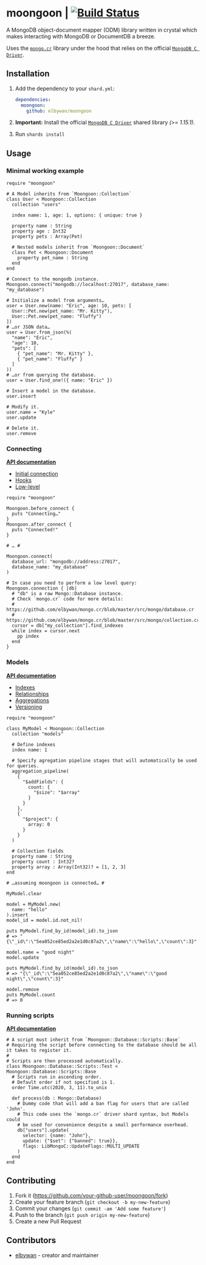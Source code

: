 # moongoon | [![Build Status](https://travis-ci.org/elbywan/moongoon.svg?branch=master)](https://travis-ci.org/elbywan/moongoon)

A MongoDB object-document mapper (ODM) library written in crystal which makes interacting with MongoDB or DocumentDB a breeze.

Uses the [`mongo.cr`](https://github.com/elbywan/mongo.cr) library under the hood that relies on the official [`MongoDB C Driver`](http://mongoc.org).

## Installation

1. Add the dependency to your `shard.yml`:

   ```yaml
   dependencies:
     moongoon:
       github: elbywan/moongoon
   ```

2. **Important:** Install the official [`MongoDB C Driver`](http://mongoc.org/libmongoc/current/installing.html) shared library *(>= 1.15.1)*.

3. Run `shards install`

## Usage

### Minimal working example

```crystal
require "moongoon"

# A Model inherits from `Moongoon::Collection`
class User < Moongoon::Collection
  collection "users"

  index name: 1, age: 1, options: { unique: true }

  property name : String
  property age : Int32
  property pets : Array(Pet)

  # Nested models inherit from `Moongoon::Document`
  class Pet < Moongoon::Document
    property pet_name : String
  end
end

# Connect to the mongodb instance.
Moongoon.connect("mongodb://localhost:27017", database_name: "my_database")

# Initialize a model from arguments…
user = User.new(name: "Eric", age: 10, pets: [
  User::Pet.new(pet_name: "Mr. Kitty"),
  User::Pet.new(pet_name: "Fluffy")
])
# …or JSON data…
user = User.from_json(%(
  "name": "Eric",
  "age": 10,
  "pets": [
    { "pet_name": "Mr. Kitty" },
    { "pet_name": "Fluffy" }
  ]
))
# …or from querying the database.
user = User.find_one!({ name: "Eric" })

# Insert a model in the database.
user.insert

# Modify it.
user.name = "Kyle"
user.update

# Delete it.
user.remove
```

### Connecting

[**API documentation**](https://elbywan.github.io/moongoon/Moongoon/Database.html)

- [Initial connection](https://elbywan.github.io/moongoon/Moongoon/Database.html#connect(database_url:String=&quot;mongodb://localhost:27017&quot;,database_name:String=&quot;database&quot;,*,pool_size=5,reconnection_delay=5.seconds)-instance-method)
- [Hooks](https://elbywan.github.io/moongoon/Moongoon/Database.html#after_connect(&block:Proc(Mongo::Database,Nil))-instance-method)
- [Low-level](https://elbywan.github.io/moongoon/Moongoon/Database.html#connection(&block:Proc(Mongo::Database,DatabaseResponse?)):BSON?-instance-method)

```crystal
require "moongoon"

Moongoon.before_connect {
  puts "Connecting…"
}
Moongoon.after_connect {
  puts "Connected!"
}

# … #

Moongoon.connect(
  database_url: "mongodb://address:27017",
  database_name: "my_database"
)

# In case you need to perform a low level query:
Moongoon.connection { |db|
  # "db" is a raw Mongo::Database instance.
  # Check `mongo.cr` code for more details:
  # https://github.com/elbywan/mongo.cr/blob/master/src/mongo/database.cr
  # https://github.com/elbywan/mongo.cr/blob/master/src/mongo/collection.cr
  cursor = db["my_collection"].find_indexes
  while index = cursor.next
    pp index
  end
}
```

### Models

[**API documentation**](https://elbywan.github.io/moongoon/Moongoon/Collection.html)

- [Indexes](https://elbywan.github.io/moongoon/Moongoon/Collection.html#index(keys:Hash(String,BSON::ValueType),collection:String=@@collection,options=Hash(String,BSON::ValueType).new,index_name:String?=nil):Nil-class-method)
- [Relationships](https://elbywan.github.io/moongoon/Moongoon/Collection.html#reference(field,*,model,many=false,delete_cascade=false,removal_sync=false,back_reference=nil)-macro)
- [Aggregations](https://elbywan.github.io/moongoon/Moongoon/Collection.html#aggregation_pipeline(*args)-class-method)
- [Versioning](https://elbywan.github.io/moongoon/Moongoon/Collection/Versioning.html#versioning(id_field=nil,auto=false)-macro)

```crystal
require "moongoon"

class MyModel < Moongoon::Collection
  collection "models"

  # Define indexes
  index name: 1

  # Specify agregation pipeline stages that will automatically be used for queries.
  aggregation_pipeline(
    {
      "$addFields": {
        count: {
          "$size": "$array"
        }
      }
    },
    {
      "$project": {
        array: 0
      }
    }
  )

  # Collection fields
  property name : String
  property count : Int32?
  property array : Array(Int32)? = [1, 2, 3]
end

# …assuming moongoon is connected… #

MyModel.clear

model = MyModel.new(
  name: "hello"
).insert
model_id = model.id.not_nil!

puts MyModel.find_by_id(model_id).to_json
# => "{\"_id\":\"5ea052ce85ed2a2e1d0c87a2\",\"name\":\"hello\",\"count\":3}"

model.name = "good night"
model.update

puts MyModel.find_by_id(model_id).to_json
# => "{\"_id\":\"5ea052ce85ed2a2e1d0c87a2\",\"name\":\"good night\",\"count\":3}"

model.remove
puts MyModel.count
# => 0
```

### Running scripts

[**API documentation**](https://elbywan.github.io/moongoon/Moongoon/Database/Scripts/Base.html)

```crystal
# A script must inherit from `Moongoon::Database::Scripts::Base`
# Requiring the script before connecting to the database should be all it takes to register it.
#
# Scripts are then processed automatically.
class Moongoon::Database::Scripts::Test < Moongoon::Database::Scripts::Base
  # Scripts run in ascending order.
  # Default order if not specified is 1.
  order Time.utc(2020, 3, 11).to_unix

  def process(db : Mongo::Database)
    # Dummy code that will add a ban flag for users that are called 'John'.
    # This code uses the `mongo.cr` driver shard syntax, but Models could
    # be used for convenience despite a small performance overhead.
    db["users"].update(
      selector: {name: "John"},
      update: {"$set": {"banned": true}},
      flags: LibMongoC::UpdateFlags::MULTI_UPDATE
    )
  end
end
```

## Contributing

1. Fork it (<https://github.com/your-github-user/moongoon/fork>)
2. Create your feature branch (`git checkout -b my-new-feature`)
3. Commit your changes (`git commit -am 'Add some feature'`)
4. Push to the branch (`git push origin my-new-feature`)
5. Create a new Pull Request

## Contributors

- [elbywan](https://github.com/your-github-user) - creator and maintainer
